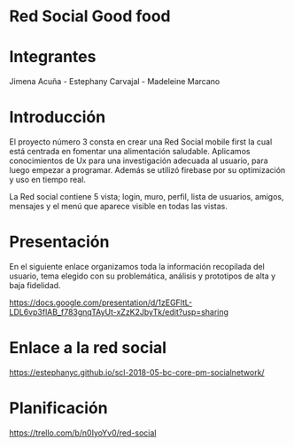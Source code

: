 # Red Social Good food

# Integrantes
Jimena Acuña - Estephany Carvajal - Madeleine Marcano

# Introducción 
El proyecto número 3 consta en crear una Red Social mobile first la cual está centrada en fomentar una alimentación saludable. Aplicamos conocimientos de Ux para una investigación adecuada al usuario, para luego empezar a programar. Además se utilizó firebase por su optimización y uso en tiempo real. 

La Red social contiene 5 vista; login, muro, perfil, lista de usuarios, amigos, mensajes y el menú que aparece visible en todas las vistas.

# Presentación
En el siguiente enlace organizamos toda la información recopilada del usuario, tema elegido con su problemática, análisis y prototipos de alta y baja fidelidad.

https://docs.google.com/presentation/d/1zEGFltL-LDL6vp3flAB_f783gnqTAyUt-xZzK2JbyTk/edit?usp=sharing

# Enlace a la red social
https://estephanyc.github.io/scl-2018-05-bc-core-pm-socialnetwork/

# Planificación
https://trello.com/b/n0IyoYv0/red-social

